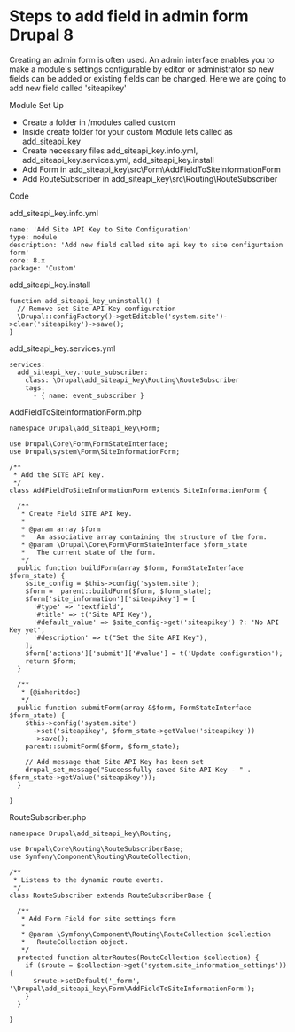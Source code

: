 # Steps to add field in admin form Drupal 8

Creating an admin form is often used. An admin interface enables you to make a module's settings configurable by editor or administrator
so new fields can be added or existing fields can be changed.
Here we are going to add new field called 'siteapikey'


Module Set Up 

+ Create a folder in /modules called custom
+ Inside create folder for your custom Module lets called as add_siteapi_key 
+ Create necessary files add_siteapi_key.info.yml, add_siteapi_key.services.yml, add_siteapi_key.install
+ Add Form in add_siteapi_key\src\Form\AddFieldToSiteInformationForm
+ Add RouteSubscriber in add_siteapi_key\src\Routing\RouteSubscriber


Code 

add_siteapi_key.info.yml

```
name: 'Add Site API Key to Site Configuration'
type: module
description: 'Add new field called site api key to site configurtaion form'
core: 8.x
package: 'Custom'

```

add_siteapi_key.install

```
function add_siteapi_key_uninstall() {
  // Remove set Site API Key configuration
  \Drupal::configFactory()->getEditable('system.site')->clear('siteapikey')->save();
}

```

add_siteapi_key.services.yml

```
services:
  add_siteapi_key.route_subscriber:
    class: \Drupal\add_siteapi_key\Routing\RouteSubscriber
    tags:
      - { name: event_subscriber }
```


AddFieldToSiteInformationForm.php

```
namespace Drupal\add_siteapi_key\Form;

use Drupal\Core\Form\FormStateInterface;
use Drupal\system\Form\SiteInformationForm;

/**
 * Add the SITE API key.
 */
class AddFieldToSiteInformationForm extends SiteInformationForm {

  /**
   * Create Field SITE API key.
   *
   * @param array $form
   *   An associative array containing the structure of the form.
   * @param \Drupal\Core\Form\FormStateInterface $form_state
   *   The current state of the form.
   */
  public function buildForm(array $form, FormStateInterface $form_state) {
    $site_config = $this->config('system.site');
    $form =  parent::buildForm($form, $form_state);
	$form['site_information']['siteapikey'] = [
      '#type' => 'textfield',
      '#title' => t('Site API Key'),
      '#default_value' => $site_config->get('siteapikey') ?: 'No API Key yet',
	  '#description' => t("Set the Site API Key"),
    ];
    $form['actions']['submit']['#value'] = t('Update configuration');
    return $form;
  }

  /**
   * {@inheritdoc}
   */  
  public function submitForm(array &$form, FormStateInterface $form_state) {
    $this->config('system.site')
      ->set('siteapikey', $form_state->getValue('siteapikey'))
      ->save();
    parent::submitForm($form, $form_state);

	// Add message that Site API Key has been set
    drupal_set_message("Successfully saved Site API Key - " . $form_state->getValue('siteapikey'));
  }

}

```


RouteSubscriber.php

```
namespace Drupal\add_siteapi_key\Routing;

use Drupal\Core\Routing\RouteSubscriberBase;
use Symfony\Component\Routing\RouteCollection;

/**
 * Listens to the dynamic route events.
 */
class RouteSubscriber extends RouteSubscriberBase {

  /**
   * Add Form Field for site settings form
   *
   * @param \Symfony\Component\Routing\RouteCollection $collection
   *   RouteCollection object.
   */
  protected function alterRoutes(RouteCollection $collection) {
    if ($route = $collection->get('system.site_information_settings')) { 
      $route->setDefault('_form', '\Drupal\add_siteapi_key\Form\AddFieldToSiteInformationForm');
    }	  
  }

}

```
